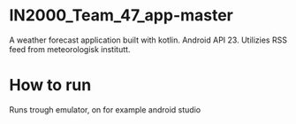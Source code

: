 # IN2000_Team_47_app-master
A weather forecast application built with kotlin. Android API 23. Utilizies RSS feed from meteorologisk institutt.

# How to run
Runs trough emulator, on for example android studio
